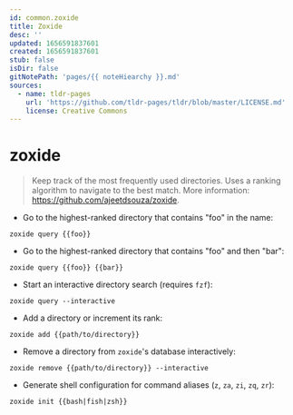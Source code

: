 ```yaml
---
id: common.zoxide
title: Zoxide
desc: ''
updated: 1656591837601
created: 1656591837601
stub: false
isDir: false
gitNotePath: 'pages/{{ noteHiearchy }}.md'
sources:
  - name: tldr-pages
    url: 'https://github.com/tldr-pages/tldr/blob/master/LICENSE.md'
    license: Creative Commons
---
```

# zoxide

> Keep track of the most frequently used directories.
> Uses a ranking algorithm to navigate to the best match.
> More information: <https://github.com/ajeetdsouza/zoxide>.

- Go to the highest-ranked directory that contains "foo" in the name:

`zoxide query {{foo}}`

- Go to the highest-ranked directory that contains "foo" and then "bar":

`zoxide query {{foo}} {{bar}}`

- Start an interactive directory search (requires `fzf`):

`zoxide query --interactive`

- Add a directory or increment its rank:

`zoxide add {{path/to/directory}}`

- Remove a directory from `zoxide`'s database interactively:

`zoxide remove {{path/to/directory}} --interactive`

- Generate shell configuration for command aliases (`z`, `za`, `zi`, `zq`, `zr`):

`zoxide init {{bash|fish|zsh}}`

